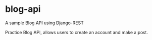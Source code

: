 # blog-api
A sample Blog API using Django-REST

Practice Blog API, allows users to create an account and make a post.
